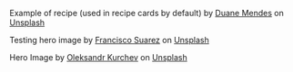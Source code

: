

Example of recipe (used in recipe cards by default) by <a href="https://unsplash.com/@duanemendes?utm_content=creditCopyText&utm_medium=referral&utm_source=unsplash">Duane Mendes</a> on <a href="https://unsplash.com/photos/person-holding-stainless-steel-spoon-JrRoJlGyZwk?utm_content=creditCopyText&utm_medium=referral&utm_source=unsplash">Unsplash</a>
  
Testing hero image by <a href="https://unsplash.com/@fsuarez?utm_content=creditCopyText&utm_medium=referral&utm_source=unsplash">Francisco Suarez</a> on <a href="https://unsplash.com/photos/stainless-steel-cooking-pots-on-stove-0EkWTSFXwCc?utm_content=creditCopyText&utm_medium=referral&utm_source=unsplash">Unsplash</a>
  
Hero Image by <a href="https://unsplash.com/@alexkurchev?utm_content=creditCopyText&utm_medium=referral&utm_source=unsplash">Oleksandr Kurchev</a> on <a href="https://unsplash.com/photos/kitchen-filled-with-cooking-pans-and-kitchen-utensils-9gtiGV76NnM?utm_content=creditCopyText&utm_medium=referral&utm_source=unsplash">Unsplash</a>
  